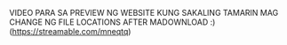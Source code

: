 VIDEO PARA SA PREVIEW NG WEBSITE KUNG SAKALING TAMARIN MAG CHANGE NG FILE LOCATIONS AFTER MADOWNLOAD :)
(https://streamable.com/mneqtq)
